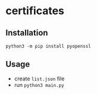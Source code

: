 # certificates


## Installation

```
python3 -m pip install pyopenssl
```

## Usage

- create `list.json` file
- run `python3 main.py`
